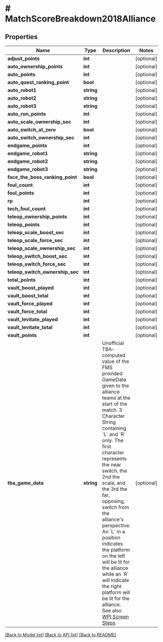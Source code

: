 # # MatchScoreBreakdown2018Alliance

## Properties

Name | Type | Description | Notes
------------ | ------------- | ------------- | -------------
**adjust_points** | **int** |  | [optional] 
**auto_ownership_points** | **int** |  | [optional] 
**auto_points** | **int** |  | [optional] 
**auto_quest_ranking_point** | **bool** |  | [optional] 
**auto_robot1** | **string** |  | [optional] 
**auto_robot2** | **string** |  | [optional] 
**auto_robot3** | **string** |  | [optional] 
**auto_run_points** | **int** |  | [optional] 
**auto_scale_ownership_sec** | **int** |  | [optional] 
**auto_switch_at_zero** | **bool** |  | [optional] 
**auto_switch_ownership_sec** | **int** |  | [optional] 
**endgame_points** | **int** |  | [optional] 
**endgame_robot1** | **string** |  | [optional] 
**endgame_robot2** | **string** |  | [optional] 
**endgame_robot3** | **string** |  | [optional] 
**face_the_boss_ranking_point** | **bool** |  | [optional] 
**foul_count** | **int** |  | [optional] 
**foul_points** | **int** |  | [optional] 
**rp** | **int** |  | [optional] 
**tech_foul_count** | **int** |  | [optional] 
**teleop_ownership_points** | **int** |  | [optional] 
**teleop_points** | **int** |  | [optional] 
**teleop_scale_boost_sec** | **int** |  | [optional] 
**teleop_scale_force_sec** | **int** |  | [optional] 
**teleop_scale_ownership_sec** | **int** |  | [optional] 
**teleop_switch_boost_sec** | **int** |  | [optional] 
**teleop_switch_force_sec** | **int** |  | [optional] 
**teleop_switch_ownership_sec** | **int** |  | [optional] 
**total_points** | **int** |  | [optional] 
**vault_boost_played** | **int** |  | [optional] 
**vault_boost_total** | **int** |  | [optional] 
**vault_force_played** | **int** |  | [optional] 
**vault_force_total** | **int** |  | [optional] 
**vault_levitate_played** | **int** |  | [optional] 
**vault_levitate_total** | **int** |  | [optional] 
**vault_points** | **int** |  | [optional] 
**tba_game_data** | **string** | Unofficial TBA-computed value of the FMS provided GameData given to the alliance teams at the start of the match. 3 Character String containing &#x60;L&#x60; and &#x60;R&#x60; only. The first character represents the near switch, the 2nd the scale, and the 3rd the far, opposing, switch from the alliance&#39;s perspective. An &#x60;L&#x60; in a position indicates the platform on the left will be lit for the alliance while an &#x60;R&#x60; will indicate the right platform will be lit for the alliance. See also [WPI Screen Steps](https://wpilib.screenstepslive.com/s/currentCS/m/getting_started/l/826278-2018-game-data-details). | [optional] 

[[Back to Model list]](../../README.md#documentation-for-models) [[Back to API list]](../../README.md#documentation-for-api-endpoints) [[Back to README]](../../README.md)


